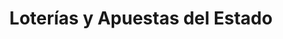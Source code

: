 ---
title: "Loterías y Apuestas del Estado"
url: /madrid/loterias-y-apuestas-del-estado-calle-del-alcalde-sainz-de-baranda/
shop: lotería
---